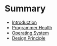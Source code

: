 # Summary

* [Introduction](README.md)
* [Programmer Health](programmer-health.md)
* [Operating System](operating-system.md)
* [Design Principle](design-principle.md)

